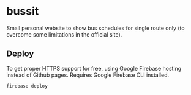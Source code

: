 # bussit

Small personal website to show bus schedules for single route only (to overcome some limitations in the official site).

## Deploy

To get proper HTTPS support for free, using Google Firebase hosting instead of Github pages.
Requires Google Firebase CLI installed.

    firebase deploy

